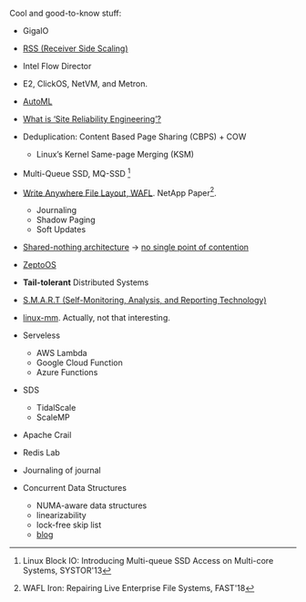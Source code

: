 Cool and good-to-know stuff:

- GigaIO

- [RSS (Receiver Side Scaling)](https://www.kernel.org/doc/Documentation/networking/scaling.txt)
- Intel Flow Director
- E2, ClickOS, NetVM, and Metron.

- [AutoML](https://research.googleblog.com/2017/11/automl-for-large-scale-image.html)

- [What is ‘Site Reliability Engineering’?](http://landing.google.com/sre/interview/ben-treynor.html)

- Deduplication: Content Based Page Sharing (CBPS) + COW
    - Linux’s Kernel Same-page Merging (KSM)

- Multi-Queue SSD, MQ-SSD [^2]

- [Write Anywhere File Layout, WAFL](https://en.wikipedia.org/wiki/Write_Anywhere_File_Layout). NetApp Paper[^1].
    - Journaling
    - Shadow Paging
    - Soft Updates

- [Shared-nothing architecture](https://en.wikipedia.org/wiki/Shared-nothing_architecture) -> [no single point of contention](https://en.wikipedia.org/wiki/Reliability_engineering)

- [ZeptoOS](http://www.mcs.anl.gov/research/projects/zeptoos/)

- __Tail-tolerant__ Distributed Systems

- [S.M.A.R.T (Self-Monitoring, Analysis, and Reporting Technology)](https://en.wikipedia.org/wiki/S.M.A.R.T.)

- [linux-mm](https://linux-mm.org/LinuxMM). Actually, not that interesting.

- Serveless
    - AWS Lambda
    - Google Cloud Function
    - Azure Functions

- SDS
     - TidalScale
     - ScaleMP

- Apache Crail
- Redis Lab

- Journaling of journal

- Concurrent Data Structures
    - NUMA-aware data structures
    - linearizability
    - lock-free skip list
    - [blog](https://www.addthis.com/blog/2013/04/25/the-secret-life-of-concurrent-data-structures/)

[^1]: WAFL Iron: Repairing Live Enterprise File Systems, FAST'18
[^2]: Linux Block IO: Introducing Multi-queue SSD Access on
Multi-core Systems, SYSTOR'13
